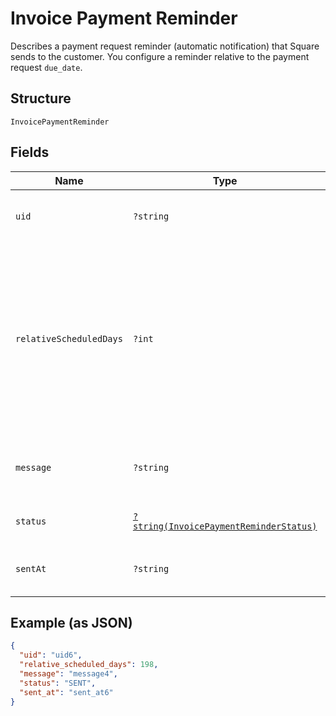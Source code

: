 
# Invoice Payment Reminder

Describes a payment request reminder (automatic notification) that Square sends
to the customer. You configure a reminder relative to the payment request
`due_date`.

## Structure

`InvoicePaymentReminder`

## Fields

| Name | Type | Tags | Description | Getter | Setter |
|  --- | --- | --- | --- | --- | --- |
| `uid` | `?string` | Optional | A Square-assigned ID that uniquely identifies the reminder within the<br>`InvoicePaymentRequest`. | getUid(): ?string | setUid(?string uid): void |
| `relativeScheduledDays` | `?int` | Optional | The number of days before (a negative number) or after (a positive number)<br>the payment request `due_date` when the reminder is sent. For example, -3 indicates that<br>the reminder should be sent 3 days before the payment request `due_date`.<br>**Constraints**: `>= -32767`, `<= 32767` | getRelativeScheduledDays(): ?int | setRelativeScheduledDays(?int relativeScheduledDays): void |
| `message` | `?string` | Optional | The reminder message.<br>**Constraints**: *Minimum Length*: `1`, *Maximum Length*: `1000` | getMessage(): ?string | setMessage(?string message): void |
| `status` | [`?string(InvoicePaymentReminderStatus)`](../../doc/models/invoice-payment-reminder-status.md) | Optional | The status of a payment request reminder. | getStatus(): ?string | setStatus(?string status): void |
| `sentAt` | `?string` | Optional | If sent, the timestamp when the reminder was sent, in RFC 3339 format. | getSentAt(): ?string | setSentAt(?string sentAt): void |

## Example (as JSON)

```json
{
  "uid": "uid6",
  "relative_scheduled_days": 198,
  "message": "message4",
  "status": "SENT",
  "sent_at": "sent_at6"
}
```

